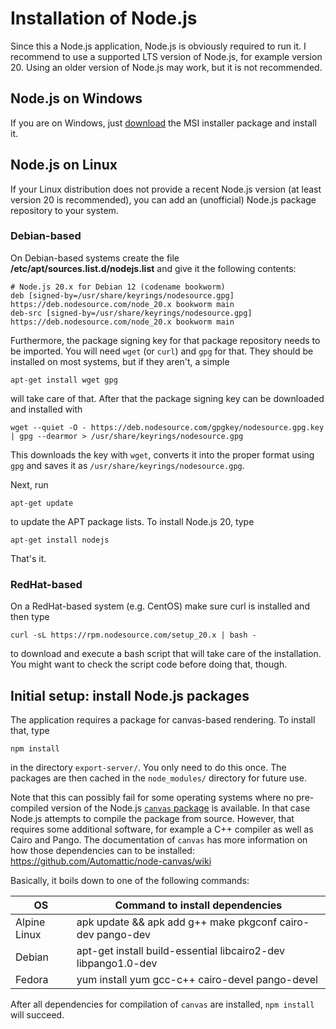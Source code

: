 # Installation of Node.js

Since this a Node.js application, Node.js is obviously required to run it.
I recommend to use a supported LTS version of Node.js, for example version 20.
Using an older version of Node.js may work, but it is not recommended.

## Node.js on Windows

If you are on Windows, just [download](https://nodejs.org/en/download/) the MSI
installer package and install it.

## Node.js on Linux

If your Linux distribution does not provide a recent Node.js version (at least
version 20 is recommended), you can add an (unofficial) Node.js package
repository to your system.

### Debian-based

On Debian-based systems create the file **/etc/apt/sources.list.d/nodejs.list**
and give it the following contents:

    # Node.js 20.x for Debian 12 (codename bookworm)
    deb [signed-by=/usr/share/keyrings/nodesource.gpg] https://deb.nodesource.com/node_20.x bookworm main
    deb-src [signed-by=/usr/share/keyrings/nodesource.gpg] https://deb.nodesource.com/node_20.x bookworm main

Furthermore, the package signing key for that package repository needs to be
imported. You will need `wget` (or `curl`) and `gpg` for that. They should be
installed on most systems, but if they aren't, a simple

    apt-get install wget gpg

will take care of that.
After that the package signing key can be downloaded and installed with

    wget --quiet -O - https://deb.nodesource.com/gpgkey/nodesource.gpg.key | gpg --dearmor > /usr/share/keyrings/nodesource.gpg

This downloads the key with `wget`, converts it into the proper format using
`gpg` and saves it as `/usr/share/keyrings/nodesource.gpg`.

Next, run

    apt-get update

to update the APT package lists. To install Node.js 20, type

    apt-get install nodejs

That's it.

### RedHat-based

On a RedHat-based system (e.g. CentOS) make sure curl is installed and then type

    curl -sL https://rpm.nodesource.com/setup_20.x | bash -

to download and execute a bash script that will take care of the installation.
You might want to check the script code before doing that, though.

## Initial setup: install Node.js packages

The application requires a package for canvas-based rendering. To install that,
type

    npm install

in the directory `export-server/`. You only need to do this once. The packages
are then cached in the `node_modules/` directory for future use.

Note that this can possibly fail for some operating systems where no
pre-compiled version of the Node.js
[`canvas` package](https://www.npmjs.com/package/canvas/v/2.11.2#compiling)
is available. In that case Node.js attempts to compile the package from source.
However, that requires some additional software, for example a C++ compiler as
well as Cairo and Pango. The documentation of `canvas` has more information on
how those dependencies can to be installed:
<https://github.com/Automattic/node-canvas/wiki>

Basically, it boils down to one of the following commands:

| OS           | Command to install dependencies                               |
| ------------ | ------------------------------------------------------------- |
| Alpine Linux | apk update && apk add g++ make pkgconf cairo-dev pango-dev    |
| Debian       | apt-get install build-essential libcairo2-dev libpango1.0-dev |
| Fedora       | yum install yum gcc-c++ cairo-devel pango-devel

After all dependencies for compilation of `canvas` are installed, `npm install`
will succeed.
